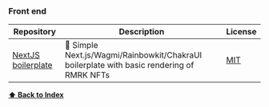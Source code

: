 ### Front end

| Repository | Description | License |
| --- | --- | --- |
| [NextJS boilerplate](https://github.com/YuriGii/rmrk-app-boilerplate-open) | 📜 Simple Next.js/Wagmi/Rainbowkit/ChakraUI boilerplate with basic rendering of RMRK NFTs| [MIT](https://github.com/APIs-guru/graphql-apis/blob/master/LICENSE) |

**[⬆ Back to Index](#index)**
